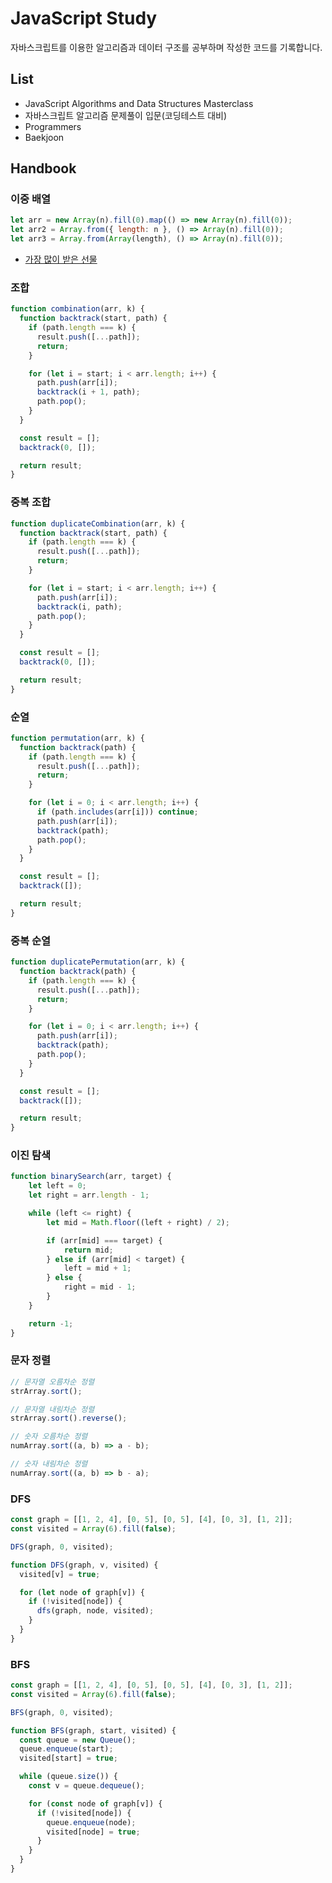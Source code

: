 # JavaScript Study

자바스크립트를 이용한 알고리즘과 데이터 구조를 공부하며 작성한 코드를 기록합니다.

## List

- JavaScript Algorithms and Data Structures Masterclass
- 자바스크립트 알고리즘 문제풀이 입문(코딩테스트 대비)
- Programmers
- Baekjoon

## Handbook

### 이중 배열

```js
let arr = new Array(n).fill(0).map(() => new Array(n).fill(0));
let arr2 = Array.from({ length: n }, () => Array(n).fill(0));
let arr3 = Array.from(Array(length), () => Array(n).fill(0));
```

- [가장 많이 받은 선물](https://github.com/L2HYUNN/javascript-algorithms/tree/main/Programmers/Level-1/%EA%B0%80%EC%9E%A5%20%EB%A7%8E%EC%9D%B4%20%EB%B0%9B%EC%9D%80%20%EC%84%A0%EB%AC%BC)

### 조합

```js
function combination(arr, k) {
  function backtrack(start, path) {
    if (path.length === k) {
      result.push([...path]);
      return;
    }

    for (let i = start; i < arr.length; i++) {
      path.push(arr[i]);
      backtrack(i + 1, path);
      path.pop();
    }
  }

  const result = [];
  backtrack(0, []);

  return result;
}
```

### 중복 조합

```js
function duplicateCombination(arr, k) {
  function backtrack(start, path) {
    if (path.length === k) {
      result.push([...path]);
      return;
    }

    for (let i = start; i < arr.length; i++) {
      path.push(arr[i]);
      backtrack(i, path);
      path.pop();
    }
  }

  const result = [];
  backtrack(0, []);

  return result;
}
```

### 순열

```js
function permutation(arr, k) {
  function backtrack(path) {
    if (path.length === k) {
      result.push([...path]);
      return;
    }

    for (let i = 0; i < arr.length; i++) {
      if (path.includes(arr[i])) continue;
      path.push(arr[i]);
      backtrack(path);
      path.pop();
    }
  }

  const result = [];
  backtrack([]);

  return result;
}
```

### 중복 순열

```js
function duplicatePermutation(arr, k) {
  function backtrack(path) {
    if (path.length === k) {
      result.push([...path]);
      return;
    }

    for (let i = 0; i < arr.length; i++) {
      path.push(arr[i]);
      backtrack(path);
      path.pop();
    }
  }

  const result = [];
  backtrack([]);

  return result;
}
```

### 이진 탐색
```js
function binarySearch(arr, target) {
    let left = 0;
    let right = arr.length - 1;

    while (left <= right) {
        let mid = Math.floor((left + right) / 2);

        if (arr[mid] === target) {
            return mid;  
        } else if (arr[mid] < target) {
            left = mid + 1;  
        } else {
            right = mid - 1;  
        }
    }

    return -1;  
}

```

### 문자 정렬
```js
// 문자열 오름차순 정렬
strArray.sort();

// 문자열 내림차순 정렬
strArray.sort().reverse();

// 숫자 오름차순 정렬
numArray.sort((a, b) => a - b);

// 숫자 내림차순 정렬
numArray.sort((a, b) => b - a);
```

### DFS
```js
const graph = [[1, 2, 4], [0, 5], [0, 5], [4], [0, 3], [1, 2]];
const visited = Array(6).fill(false);

DFS(graph, 0, visited);

function DFS(graph, v, visited) {
  visited[v] = true;

  for (let node of graph[v]) {
    if (!visited[node]) {
      dfs(graph, node, visited);
    }
  }
}
```


### BFS
```js
const graph = [[1, 2, 4], [0, 5], [0, 5], [4], [0, 3], [1, 2]];
const visited = Array(6).fill(false);

BFS(graph, 0, visited);

function BFS(graph, start, visited) {
  const queue = new Queue();
  queue.enqueue(start);
  visited[start] = true;

  while (queue.size()) {
    const v = queue.dequeue();

    for (const node of graph[v]) {
      if (!visited[node]) {
        queue.enqueue(node);
        visited[node] = true;
      }
    }
  }
}
```